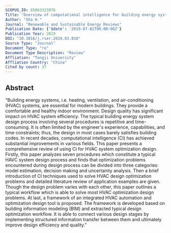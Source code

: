 ```yaml
---
SCOPUS_ID: 85063323976
Title: "Overview of computational intelligence for building energy system design"
Author: "Sha H."
Journal: "Renewable and Sustainable Energy Reviews"
Publication Date: {'$date': '2019-07-01T00:00:00Z'}
Publication Year: 2019
DOI: "10.1016/j.rser.2019.03.018"
Source Type: "Journal"
Document Type: "re"
Document Type Description: "Review"
Affliation: "Tongji University"
Affliation Country: "China"
Cited by count: 37
---
```


## Abstract
"Building energy systems, i.e. heating, ventilation, and air-conditioning (HVAC) systems, are essential for modern buildings. They provide a comfortable and healthy indoor environment. Design quality has significant impact on HVAC system efficiency. The typical building energy system design process involving several procedures is repetitive and time-consuming. It is often limited by the engineer's experience, capabilities, and time constraints; thus, the design in most cases barely satisfies building codes. In recent decades, computational intelligence (CI) has achieved substantial improvements in various fields. This paper presents a comprehensive review of using CI for HVAC system optimization design. Firstly, this paper analyzes seven procedures which constitute a typical HAVC system design process and finds that optimization problems encountered during design process can be divided into three categories: model estimation, decision making and uncertainty analysis. Then a brief introduction of CI techniques used to solve HVAC design optimization problems and detailed literature review of application examples are given. Though the design problem varies with each other, this paper outlines a typical workflow which is able to solve most HVAC optimization design problems. At last, a framework of an integrated HVAC automation and optimization design tool is proposed. The framework is developed based on building information modeling (BIM) and extracted typical design optimization workflow. It is able to connect various design stages by implementing structured information transfer between them and ultimately improve design efficiency and quality."
